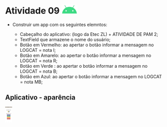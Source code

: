 # Atividade 09 <img src="https://github.com/stxrkwas/Happy_Birthday/blob/ba660c82157e0990a066e1e713a209e669fc2831/icon%20for%20readme/android-svgrepo-com__1_-removebg-preview.png" width="50" height="auto"></img>

- Construir um app com os seguintes elemntos:
  
  - Cabeçalho do aplicativo: (logo da Etec ZL) + ATIVIDADE DE PAM 2;
  - TextField que armazene o nome do usuário;
  - Botão em Vermelho: ao apertar o botão informar a mensagem no LOGCAT = nota I;
  - Botão em Amarelo: ao apertar o botão informar a mensagem no LOGCAT = nota R;
  - Botão em Verde : ao apertar o botão informar a mensagem no LOGCAT = nota B;
  - Botão em Azul: ao apertar o botão informar a mensagem no LOGCAT = nota MB;
 
## Aplicativo - aparência

<img src="https://github.com/stxrkwas/Atividade09_PAMII/blob/3bd20f06cac3dff204101fd551d9859ca8f78675/.img/Tela%20do%20app.jpg" height="50" align="center"></img>

